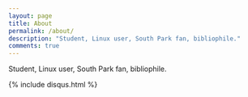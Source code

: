 ```yaml
---
layout: page
title: About
permalink: /about/
description: "Student, Linux user, South Park fan, bibliophile."
comments: true
---
```

Student, Linux user, South Park fan, bibliophile.

{% include disqus.html %}